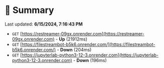 # 📖 Summary
Last updated: **6/15/2024, 7:16:43 PM**

- `GET` [https://restreamer-09gx.onrender.com](https://restreamer-09gx.onrender.com) - **Up** (21912ms)
- `GET` [https://filestreambot-b5k6.onrender.com/](https://filestreambot-b5k6.onrender.com/) - **Down** (204ms)
- `GET` [https://jupyterlab-python3-12-3.onrender.com](https://jupyterlab-python3-12-3.onrender.com) - **Down** (196ms)
